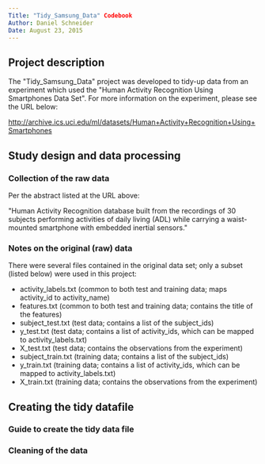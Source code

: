 ```yaml
---
Title: "Tidy_Samsung_Data" Codebook
Author: Daniel Schneider
Date: August 23, 2015
---
```


## Project description
The "Tidy_Samsung_Data" project was developed to tidy-up data from an experiment which used the "Human Activity Recognition Using Smartphones Data Set". For more information on the experiment, please see the URL below:

http://archive.ics.uci.edu/ml/datasets/Human+Activity+Recognition+Using+Smartphones

## Study design and data processing

### Collection of the raw data
Per the abstract listed at the URL above:

"Human Activity Recognition database built from the recordings of 30 subjects performing activities of daily living (ADL) while carrying a waist-mounted smartphone with embedded inertial sensors."

### Notes on the original (raw) data
There were several files contained in the original data set; only a subset (listed below) were used in this project:
- activity_labels.txt (common to both test and training data; maps activity_id to activity_name)
- features.txt (common to both test and training data; contains the title of the features)
- subject_test.txt (test data; contains a list of the subject_ids)
- y_test.txt (test data; contains a list of activity_ids, which can be mapped to activity_labels.txt)
- X_test.txt (test data; contains the observations from the experiment)
- subject_train.txt (training data; contains a list of the subject_ids)
- y_train.txt (training data; contains a list of activity_ids, which can be mapped to activity_labels.txt)
- X_train.txt (training data; contains the observations from the experiment)

## Creating the tidy datafile

### Guide to create the tidy data file


### Cleaning of the data

